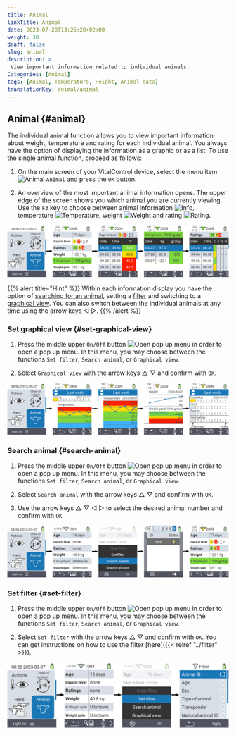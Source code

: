```yaml
---
title: Animal
linkTitle: Animal
date: 2023-07-28T13:25:28+02:00
weight: 30
draft: false
slug: animal
description: >
 View important information related to individual animals.
Categories: [Animal]
tags: [Animal, Temperature, Height, Animal data]
translationKey: animal/animal
---
```

## Animal {#animal}

The individual animal function allows you to view important information about weight, temperature and rating for each individual animal. You always have the option of displaying the information as a graphic or as a list. To use the single animal function, proceed as follows:

1. On the main screen of your VitalControl device, select the menu item <img src="/icons/main/animal.svg" width="35" align="bottom" alt="Animal" /> `Animal` and press the `OK` button.

2. An overview of the most important animal information opens. The upper edge of the screen shows you which animal you are currently viewing. Use the `F3` key to choose between animal information <img src="/icons/footer/info.svg" width="20" align="bottom" alt="Info" />, temperature <img src="/icons/actions/temperature.svg" width="10" align="bottom" alt="Temperature" />, weight  <img src="/icons/actions/weight.svg" width="20" align="bottom" alt="Weight" /> and rating <img src="/icons/actions/rating.svg" width="25" align="bottom" alt="Rating" />.

![VitalControl: Menu Animal](images/list.png "Display as a list")

{{% alert title="Hint"  %}}
Within each information display you have the option of [searching for an animal](#search-animal), setting a [filter](#set-filter) and switching to a [graphical view](#set-graphical-view).
You can also switch between the individual animals at any time using the arrow keys ◁ ▷.
{{% /alert %}}

### Set graphical view {#set-graphical-view}

1. Press the middle upper `On/Off` button <img src="/icons/footer/search_chart.svg" width="40" align="bottom" alt="Open pop up menu" /> in order to open a pop up menu. In this menu, you may choose between the functions `Set filter`, `Search animal`, or `Graphical view`.

2. Select `Graphical view` with the arrow keys △ ▽ and confirm with `OK`.

![VitalControl: Menu Animal](images/graphic.png "Representation as a graphic")

### Search animal {#search-animal}

1. Press the middle upper `On/Off` button <img src="/icons/footer/search_chart.svg" width="40" align="bottom" alt="Open pop up menu" /> in order to open a pop up menu. In this menu, you may choose between the functions `Set filter`, `Search animal`, or `Graphical view`.

2. Select `Search animal` with the arrow keys △ ▽ and confirm with `OK`.

3. Use the arrow keys △ ▽ ◁ ▷ to select the desired animal number and confirm with `OK`

![VitalControl: Menu Animal](images/search.png "Search animal")

### Set filter {#set-filter}

1. Press the middle upper `On/Off` button <img src="/icons/footer/search_chart.svg" width="40" align="bottom" alt="Open pop up menu" /> in order to open a pop up menu. In this menu, you may choose between the functions `Set filter`, `Search animal`, or `Graphical view`.

2. Select `Set filter` with the arrow keys △ ▽ and confirm with `OK`.
You can get instructions on how to use the filter [here]({{< relref "../filter" >}}).

![VitalControl: Menu Animal](images/filter.png "Set filter")
